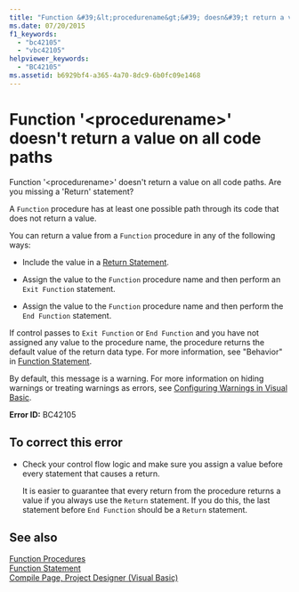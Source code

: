 ```yaml
---
title: "Function &#39;&lt;procedurename&gt;&#39; doesn&#39;t return a value on all code paths"
ms.date: 07/20/2015
f1_keywords: 
  - "bc42105"
  - "vbc42105"
helpviewer_keywords: 
  - "BC42105"
ms.assetid: b6929bf4-a365-4a70-8dc9-6b0fc09e1468
---
```

# Function &#39;&lt;procedurename&gt;&#39; doesn&#39;t return a value on all code paths
Function '\<procedurename>' doesn't return a value on all code paths. Are you missing a 'Return' statement?  
  
 A `Function` procedure has at least one possible path through its code that does not return a value.  
  
 You can return a value from a `Function` procedure in any of the following ways:  
  
-   Include the value in a [Return Statement](../../../visual-basic/language-reference/statements/return-statement.md).  
  
-   Assign the value to the `Function` procedure name and then perform an `Exit Function` statement.  
  
-   Assign the value to the `Function` procedure name and then perform the `End Function` statement.  
  
 If control passes to `Exit Function` or `End Function` and you have not assigned any value to the procedure name, the procedure returns the default value of the return data type. For more information, see "Behavior" in [Function Statement](../../../visual-basic/language-reference/statements/function-statement.md).  
  
 By default, this message is a warning. For more information on hiding warnings or treating warnings as errors, see [Configuring Warnings in Visual Basic](/visualstudio/ide/configuring-warnings-in-visual-basic).  
  
 **Error ID:** BC42105  
  
## To correct this error  
  
-   Check your control flow logic and make sure you assign a value before every statement that causes a return.  
  
     It is easier to guarantee that every return from the procedure returns a value if you always use the `Return` statement. If you do this, the last statement before `End Function` should be a `Return` statement.  
  
## See also
 [Function Procedures](../../../visual-basic/programming-guide/language-features/procedures/function-procedures.md)  
 [Function Statement](../../../visual-basic/language-reference/statements/function-statement.md)  
 [Compile Page, Project Designer (Visual Basic)](/visualstudio/ide/reference/compile-page-project-designer-visual-basic)
